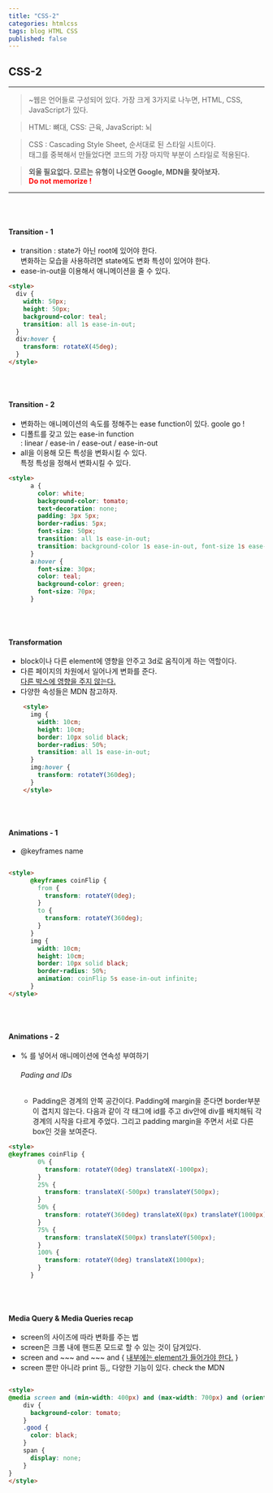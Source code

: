 ```yaml
---
title: "CSS-2"
categories: htmlcss
tags: blog HTML CSS
published: false
---
```


## CSS-2

---

<!-- prettier-ignore-start -->

> ~웹은 언어들로 구성되어 있다. 가장 크게 3가지로 나누면, HTML, CSS, JavaScript가 있다.

> HTML: 뼈대, CSS: 근육, JavaScript: 뇌

> CSS : Cascading Style Sheet, 순서대로 된 스타일 시트이다. <br/>
> 태그를 중복해서 만들었다면 코드의 가장 마지막 부분이 스타일로 적용된다.

> **외울 필요없다. 모르는 유형이 나오면 Google, MDN을 찾아보자.**<br/>
<span style="color: red">**Do not memorize !**</span>


---

<br/><br/>

#### Transition - 1

- transition : state가 아닌 root에 있어야 한다. <br/>
  변화하는 모습을 사용하려면 state에도 변화 특성이 있어야 한다.
- ease-in-out을 이용해서 애니메이션을 줄 수 있다.



```html
<style>
  div {
    width: 50px;
    height: 50px;
    background-color: teal;
    transition: all 1s ease-in-out;
  }
  div:hover {
    transform: rotateX(45deg);
  }
</style>

```

<br/><br/>

#### Transition - 2

- 변화하는 애니메이션의 속도를 정해주는 ease function이 있다. goole go !
- 디폴트를 갖고 있는 ease-in function <br/>
  : linear / ease-in / ease-out / ease-in-out 
- all을 이용해 모든 특성을 변화시킬 수 있다.<br/>
  특정 특성을 정해서 변화시킬 수 있다.


```html
<style>
      a {
        color: white;
        background-color: tomato;
        text-decoration: none;
        padding: 3px 5px;
        border-radius: 5px;
        font-size: 50px;
        transition: all 1s ease-in-out;
        transition: background-color 1s ease-in-out, font-size 1s ease-in;
      }
      a:hover {
        font-size: 30px;
        color: teal;
        background-color: green;
        font-size: 70px;
      }

```

<br/><br/>

#### Transformation

- block이나 다른 element에 영향을 안주고 3d로 움직이게 하는 역할이다.
- 다른 페이지의 차원에서 일어나게 변화를 준다. <br/>
  <u>다른 박스에 영향을 주지 않는다.</u>
- 다양한 속성들은 MDN 참고하자.

```html
    <style>
      img {
        width: 10cm;
        height: 10cm;
        border: 10px solid black;
        border-radius: 50%;
        transition: all 1s ease-in-out;
      }
      img:hover {
        transform: rotateY(360deg);
      }
    </style>
```

<br/><br/>

#### Animations - 1

- @keyframes name

```html

<style>
      @keyframes coinFlip {
        from {
          transform: rotateY(0deg);
        }
        to {
          transform: rotateY(360deg);
        }
      }
      img {
        width: 10cm;
        height: 10cm;
        border: 10px solid black;
        border-radius: 50%;
        animation: coinFlip 5s ease-in-out infinite;
      }
</style>

```

<br/><br/>

#### Animations - 2

- % 를 넣어서 애니메이션에 연속성 부여하기

  ###### Pading and IDs

  - Padding은 경계의 안쪽 공간이다.
    Padding에 margin을 준다면 border부분이 겹치지 않는다.
    다음과 같이 각 태그에 id를 주고 div안에 div를 배치해둬 각 경계의 시작을 다르게 주었다.
    그리고 padding margin을 주면서 서로 다른 box인 것을 보여준다.

```html
<style>
@keyframes coinFlip {
        0% {
          transform: rotateY(0deg) translateX(-1000px);
        }
        25% {
          transform: translateX(-500px) translateY(500px);
        }
        50% {
          transform: rotateY(360deg) translateX(0px) translateY(1000px);
        }
        75% {
          transform: translateX(500px) translateY(500px);
        }
        100% {
          transform: rotateY(0deg) translateX(1000px);
        }
      }

```

<br/><br/>


#### Media Query & Media Queries recap

- screen의 사이즈에 따라 변화를 주는 법	
- screen은 크롬 내에 핸드폰 모드로 할 수 있는 것이 담겨있다.
- screen and ~~~ and ~~~ and { <u>내부에는 element가 들어가야 한다.</u> }
- screen 뿐만 아니라 print 등,, 다양한 기능이 있다. check the MDN


```html

<style>
@media screen and (min-width: 400px) and (max-width: 700px) and (orientation: landscape) {
    div {
      background-color: tomato;
    }
    .good {
      color: black;
    }
    span {
      display: none;
    }
}
</style>

```


<!-- prettier-ignore-end -->
